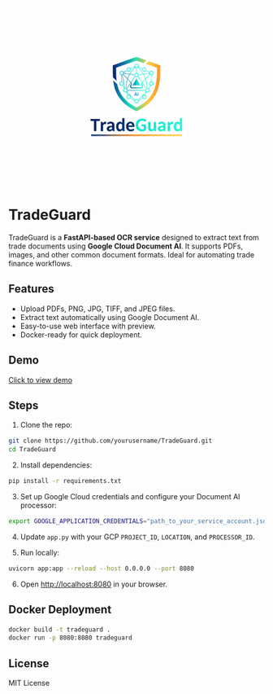 <p align="center">
  <img src="assets/TGlogo.png" alt="TradeGuard Logo" width="350"/>
</p>

# TradeGuard

TradeGuard is a **FastAPI-based OCR service** designed to extract text from trade documents using **Google Cloud Document AI**. It supports PDFs, images, and other common document formats. Ideal for automating trade finance workflows.

## Features
- Upload PDFs, PNG, JPG, TIFF, and JPEG files.
- Extract text automatically using Google Document AI.
- Easy-to-use web interface with preview.
- Docker-ready for quick deployment.

## Demo
[Click to view demo](assets/Demo.gif)

## Steps
1. Clone the repo:
```bash
git clone https://github.com/yourusername/TradeGuard.git
cd TradeGuard
````

2. Install dependencies:

```bash
pip install -r requirements.txt
```

3. Set up Google Cloud credentials and configure your Document AI processor:

```bash
export GOOGLE_APPLICATION_CREDENTIALS="path_to_your_service_account.json"
```

4. Update `app.py` with your GCP `PROJECT_ID`, `LOCATION`, and `PROCESSOR_ID`.

5. Run locally:

```bash
uvicorn app:app --reload --host 0.0.0.0 --port 8080
```

6. Open [http://localhost:8080](http://localhost:8080) in your browser.

## Docker Deployment

```bash
docker build -t tradeguard .
docker run -p 8080:8080 tradeguard
```

## License

MIT License
